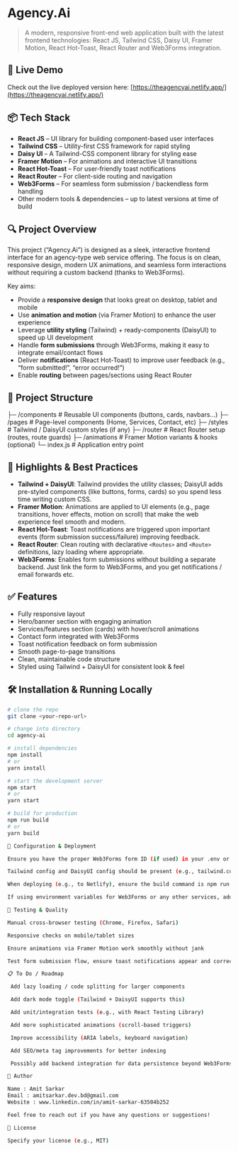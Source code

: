 # Agency.Ai

> A modern, responsive front-end web application built with the latest frontend technologies: React JS, Tailwind CSS, Daisy UI, Framer Motion, React Hot-Toast, React Router and Web3Forms integration.

## 🚀 Live Demo  
Check out the live deployed version here: [https://theagencyai.netlify.app/](https://theagencyai.netlify.app/)

## 📦 Tech Stack  
- **React JS** – UI library for building component-based user interfaces  
- **Tailwind CSS** – Utility-first CSS framework for rapid styling  
- **Daisy UI** – A Tailwind-CSS component library for styling ease  
- **Framer Motion** – For animations and interactive UI transitions  
- **React Hot-Toast** – For user‐friendly toast notifications  
- **React Router** – For client-side routing and navigation  
- **Web3Forms** – For seamless form submission / backendless form handling  
- Other modern tools & dependencies – up to latest versions at time of build

## 🔍 Project Overview  
This project (“Agency.Ai”) is designed as a sleek, interactive frontend interface for an agency-type web service offering. The focus is on clean, responsive design, modern UX animations, and seamless form interactions without requiring a custom backend (thanks to Web3Forms).

Key aims:
- Provide a **responsive design** that looks great on desktop, tablet and mobile  
- Use **animation and motion** (via Framer Motion) to enhance the user experience  
- Leverage **utility styling** (Tailwind) + ready-components (DaisyUI) to speed up UI development  
- Handle **form submissions** through Web3Forms, making it easy to integrate email/contact flows  
- Deliver **notifications** (React Hot-Toast) to improve user feedback (e.g., “form submitted!”, “error occurred!”)  
- Enable **routing** between pages/sections using React Router  

## 📂 Project Structure  
├─ /components # Reusable UI components (buttons, cards, navbars…)
├─ /pages # Page-level components (Home, Services, Contact, etc)
├─ /styles # Tailwind / DaisyUI custom styles (if any)
├─ /router # React Router setup (routes, route guards)
├─ /animations # Framer Motion variants & hooks (optional)
└─ index.js # Application entry point

## 🧠 Highlights & Best Practices  
- **Tailwind + DaisyUI**: Tailwind provides the utility classes; DaisyUI adds pre-styled components (like buttons, forms, cards) so you spend less time writing custom CSS.  
- **Framer Motion**: Animations are applied to UI elements (e.g., page transitions, hover effects, motion on scroll) that make the web experience feel smooth and modern.  
- **React Hot-Toast**: Toast notifications are triggered upon important events (form submission success/failure) improving feedback.  
- **React Router**: Clean routing with declarative `<Routes>` and `<Route>` definitions, lazy loading where appropriate.  
- **Web3Forms**: Enables form submissions without building a separate backend. Just link the form to Web3Forms, and you get notifications / email forwards etc.

## ✅ Features  
- Fully responsive layout  
- Hero/banner section with engaging animation  
- Services/features section (cards) with hover/scroll animations  
- Contact form integrated with Web3Forms  
- Toast notification feedback on form submission  
- Smooth page-to-page transitions  
- Clean, maintainable code structure  
- Styled using Tailwind + DaisyUI for consistent look & feel  

## 🛠 Installation & Running Locally  
```bash
# clone the repo
git clone <your-repo-url>

# change into directory
cd agency-ai

# install dependencies
npm install
# or
yarn install

# start the development server
npm start
# or
yarn start

# build for production
npm run build
# or
yarn build

🧮 Configuration & Deployment

Ensure you have the proper Web3Forms form ID (if used) in your .env or config file.

Tailwind config and DaisyUI config should be present (e.g., tailwind.config.js).

When deploying (e.g., to Netlify), ensure the build command is npm run build, and deploy directory is build.

If using environment variables for Web3Forms or any other services, add them in your hosting platform’s environment settings.

🧪 Testing & Quality

Manual cross-browser testing (Chrome, Firefox, Safari)

Responsive checks on mobile/tablet sizes

Ensure animations via Framer Motion work smoothly without jank

Test form submission flow, ensure toast notifications appear and correct feedback is given

📋 To Do / Roadmap

 Add lazy loading / code splitting for larger components

 Add dark mode toggle (Tailwind + DaisyUI supports this)

 Add unit/integration tests (e.g., with React Testing Library)

 Add more sophisticated animations (scroll-based triggers)

 Improve accessibility (ARIA labels, keyboard navigation)

 Add SEO/meta tag improvements for better indexing

 Possibly add backend integration for data persistence beyond Web3Forms

👤 Author

Name : Amit Sarkar
Email : amitsarkar.dev.bd@gmail.com
Website : www.linkedin.com/in/amit-sarkar-63504b252

Feel free to reach out if you have any questions or suggestions!

📄 License

Specify your license (e.g., MIT)